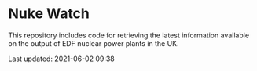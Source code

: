 # Nuke Watch

This repository includes code for retrieving the latest information available on the output of EDF nuclear power plants in the UK.

Last updated: 2021-06-02 09:38